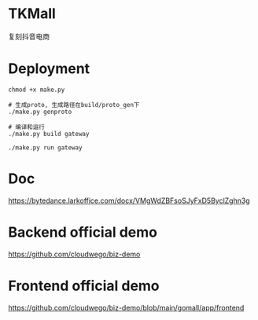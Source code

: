 # TKMall
复刻抖音电商

# Deployment
```
chmod +x make.py

# 生成proto, 生成路径在build/proto_gen下
./make.py genproto

# 编译和运行
./make.py build gateway

./make.py run gateway
```

# Doc
https://bytedance.larkoffice.com/docx/VMgWdZBFsoSJyFxD5ByclZghn3g

# Backend official demo
https://github.com/cloudwego/biz-demo

# Frontend official demo
https://github.com/cloudwego/biz-demo/blob/main/gomall/app/frontend
